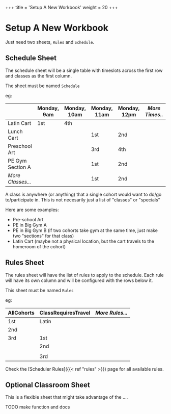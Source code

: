 +++
title = 'Setup A New Workbook'
weight = 20
+++
# Setup A New Workbook
Just need two sheets, `Rules` and `Schedule`.


## Schedule Sheet

The schedule sheet will be a single table with timeslots across the first row
and classes as the first column.

The sheet must be named `Schedule`

eg:

|                   | Monday, 9am | Monday, 10am | Monday, 11am | Monday, 12pm | *More Times..* |
| ----------------- | ----------- | ------------ | ------------ | ------------ | -------------- |
| Latin Cart        | 1st         | 4th          |              |              |                |
| Lunch Cart        |             |              | 1st          | 2nd          |                |
| Preschool Art     |             |              | 3rd          | 4th          |                |
| PE Gym Section A  |             |              | 1st          | 2nd          |                |
| *More Classes...* |             |              | 1st          | 2nd          |                |

A class is anywhere (or anything) that a single cohort would want to do/go
to/participate in. This is not necesarily just a list of "classes" or "specials"

Here are some examples:

- Pre-school Art
- PE in Big Gym A
- PE in Big Gym B (if two cohorts take gym at the same time, just make two "sections" for that class)
- Latin Cart (maybe not a physical location, but the cart travels to the homeroom of the cohort)

## Rules Sheet

The rules sheet will have the list of rules to apply to the schedule. Each rule
will have its own column and will be configured with the rows below it.

This sheet must be named `Rules`

eg:

| AllCohorts | ClassRequiresTravel | *More Rules...* |
| ---------- | ------------------- | --------------- |
| 1st        | Latin               |                 |
| 2nd        |                     |                 |
| 3rd        | 1st                 |                 |
|            | 2nd                 |                 |
|            |                     |                 |
|            | 3rd                 |                 |

Check the [Scheduler Rules]({{< ref "rules" >}}) page for all available rules.

## Optional Classroom Sheet

This is a flexible sheet that might take advantage of the ....


TODO make function and docs